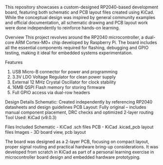 This repository showcases a custom-designed RP2040-based development board, featuring both schematic and PCB layout files created using KiCad.
While the conceptual design was inspired by general community examples and official documentation, all schematic drawing and PCB layout work were done independently to reinforce hands-on learning.

Overview
This project revolves around the RP2040 microcontroller, a dual-core ARM Cortex-M0+ chip developed by Raspberry Pi.
The board includes all the essential components required for flashing, debugging and GPIO testing, making it ideal for embedded systems experimentation.

Features
1. USB Micro-B connector for power and programming
2. 3.3V LDO Voltage Regulator for clean power supply
3. External 12 MHz Crystal Oscillator for clock stability
4. 16MB QSPI Flash memory for storing firmware
5. Full GPIO access via dual-row headers

Design Details
Schematic: Created independently by referencing RP2040 datasheets and design guidelines
PCB Layout: Fully original – includes manual component placement, DRC checks and optimized 2-layer routing
Tool Used: KiCad (v9.0.3)

Files Included
Schematic - KiCad .sch files
PCB - KiCad .kicad_pcb layout files
Images - 3D board view, pcb layout

The board was designed as a 2-layer PCB, focusing on compact layout, proper signal routing and practical hardware bring-up considerations.
It was developed from scratch in KiCad as part of a personal learning exercise in microcontroller board design and embedded hardware prototyping.
